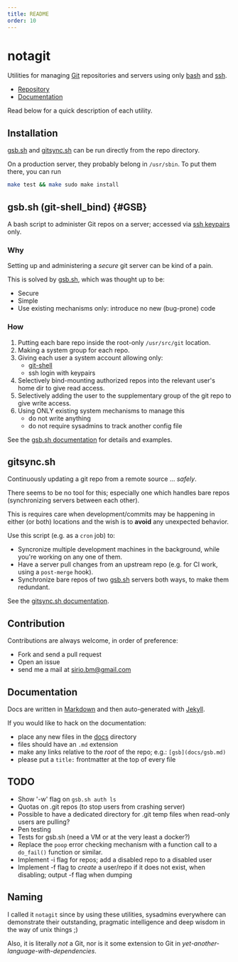 ```yaml
---
title: README
order: 10
---
```


# notagit

Utilities for managing [Git](https://git-scm.com/) repositories and servers
	using only [bash](https://en.wikipedia.org/wiki/Bash_%28Unix_shell%29)
	and [ssh](https://en.wikipedia.org/wiki/Secure_Shell).

-	[Repository](https://github.com/siriobalmelli/notagit)
-	[Documentation](https://siriobalmelli.github.io/notagit/)

Read below for a quick description of each utility.

## Installation

[gsb.sh](./gsb.sh) and [gitsync.sh](./gitsync.sh) can be run directly from
	the repo directory.

On a production server, they probably belong in `/usr/sbin`.
To put them there, you can run

```bash
make test && make sudo make install
```

## gsb.sh (git-shell_bind) {#GSB}

A bash script to administer Git repos on a server;
	accessed via [ssh keypairs](https://www.ssh.com/ssh/key/) only.

### Why

Setting up and administering a *secure* git server can be kind of a pain.

This is solved by [gsb.sh](./gsb.sh), which was thought up to be:

-	Secure
-	Simple
-	Use existing mechanisms only: introduce no new (bug-prone) code

### How

1. Putting each bare repo inside the root-only `/usr/src/git` location.
1. Making a system group for each repo.
1. Giving each user a system account allowing only:
	- [git-shell](https://git-scm.com/docs/git-shell)
	- ssh login with keypairs
1. Selectively bind-mounting authorized repos into the relevant user's
	home dir to give read access.
1. Selectively adding the user to the supplementary group of the git
	repo to give write access.
1. Using ONLY existing system mechanisms to manage this
	- do not write anything
	- do not require sysadmins to track another config file

See the [gsb.sh documentation](docs/gsb.md) for details and examples.

## gitsync.sh

Continuously updating a git repo from a remote source ... *safely*.

There seems to be no tool for this; especially one which handles bare
	repos (synchronizing servers between each other).

This is requires care when development/commits may be happening in either
	(or both) locations and the wish is to **avoid** any unexpected behavior.

Use this script (e.g. as a `cron` job) to:

- Syncronize multiple development machines in the background,
	while you're working on any one of them.
- Have a server pull changes from an upstream repo
	(e.g. for CI work, using a `post-merge` hook).
- Synchronize bare repos of two [gsb.sh](#GSB) servers both ways,
	to make them redundant.

See the [gitsync.sh documentation](docs/gitsync.md).

## Contribution

Contributions are always welcome, in order of preference:

-	Fork and send a pull request
-	Open an issue
-	send me a mail at <sirio.bm@gmail.com>

## Documentation

Docs are written in [Markdown](https://daringfireball.net/projects/markdown/syntax)
	and then auto-generated with [Jekyll](https://jekyllrb.com/).

If you would like to hack on the documentation:

-	place any new files in the [docs](./docs) directory
-	files should have an `.md` extension
-	make any links relative to the *root* of the repo; e.g.: `[gsb](docs/gsb.md)`
-	please put a `title:` frontmatter at the top of every file

## TODO

- Show '-w' flag on `gsb.sh auth ls`
- Quotas on .git repos (to stop users from crashing server)
- Possible to have a dedicated directory for .git temp files when read-only users
	are pulling?
- Pen testing
- Tests for gsb.sh (need a VM or at the very least a docker?)
- Replace the `poop` error checking mechanism with a function call
	to a `do_fail()` function or similar.
- Implement -i flag for repos; add a disabled repo to a disabled user
- Implement -f flag to *create* a user/repo if it does not exist,
	when disabling; output -f flag when dumping

## Naming

I called it `notagit` since by using these utilities, sysadmins everywhere
	can demonstrate their outstanding, pragmatic intelligence and deep wisdom
	in the way of unix things ;)

Also, it is literally *not* a Git, nor is it some extension to Git in
	*yet-another-language-with-dependencies*.
